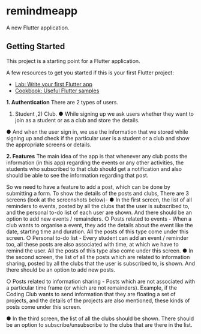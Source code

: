 # remindmeapp

A new Flutter application.

## Getting Started

This project is a starting point for a Flutter application.

A few resources to get you started if this is your first Flutter project:

- [Lab: Write your first Flutter app](https://flutter.dev/docs/get-started/codelab)
- [Cookbook: Useful Flutter samples](https://flutter.dev/docs/cookbook)

**1. Authentication**
There are 2 types of users. 
1) Student ,2) Club.
● While signing up we ask users whether they want to join as a student or as a club and store the details.

● And when the user sign in, we use the information that we stored while signing up and check if the
particular user is a student or a club and show the appropriate screens or details.

**2. Features**
The main idea of the app is that whenever any club posts the information (in this app) regarding the events or
any other activities, the students who subscribed to that club should get a notification and also should be able
to see the information regarding that post.

So we need to have a feature to add a post, which can be done by submitting a form.
To show the details of the posts and clubs,
There are 3 screens (look at the screenshots below)-
● In the first screen, the list of all reminders to events, posted by all the clubs that the user is subscribed
to, and the personal to-do list of each user are shown. And there should be an option to add new
events / remainders.
○ Posts related to events - When a club wants to organise a event, they add the details about the
event like the date, starting time and duration. All the posts of this type come under this screen.
○ Personal to-do list - Every student can add an event / reminder too, all these posts are also
associated with time, at which we have to remind the user. All the posts of this type also come
under this screen.
● In the second screen, the list of all the posts which are related to information sharing, posted by all the
clubs that the user is subscribed to, is shown. And there should be an option to add new posts.

○ Posts related to information sharing - Posts which are not associated with a particular time
frame (or which are not remainders). Example, if the Coding Club wants to send information that
they are floating a set of projects, and the details of the projects are also mentioned, these kinds
of posts come under this screen.

● In the third screen, the list of all the clubs should be shown. There should be an option to
subscribe/unsubscribe to the clubs that are there in the list.
